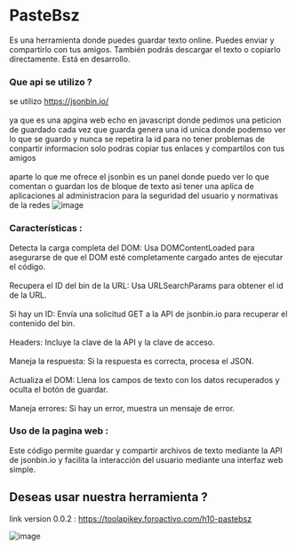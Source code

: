 # PasteBsz

Es una herramienta donde puedes guardar texto online. Puedes enviar y compartirlo con tus amigos. También podrás descargar el texto o copiarlo directamente. Está en desarrollo.

### Que api se utilizo ?
se utilizo https://jsonbin.io/
<br></br>
ya que es una apgina web echo en javascript donde pedimos una peticion de guardado cada vez que guarda genera una id unica donde podemso ver lo que se guardo y nunca se repetira la id para no tener problemas de conpartir informacion solo podras copiar tus enlaces y compartilos con tus amigos
<br></br>
aparte lo que me ofrece el jsonbin es un panel donde puedo ver lo que comentan o guardan los de bloque de texto asi tener una aplica de aplicaciones al administracion para la seguridad del usuario y normativas de la redes 
![image](https://github.com/AvastrOficial/PasteBSZ/assets/91764815/9b905c87-ed02-44f3-bd6e-c2f8fcf28896)
### Características :
Detecta la carga completa del DOM: Usa DOMContentLoaded para asegurarse de que el DOM esté completamente cargado antes de ejecutar el código.
<br></br>
Recupera el ID del bin de la URL: Usa URLSearchParams para obtener el id de la URL.
<br></br>
Si hay un ID: Envía una solicitud GET a la API de jsonbin.io para recuperar el contenido del bin.
<br></br>
Headers: Incluye la clave de la API y la clave de acceso.
<br></br>
Maneja la respuesta: Si la respuesta es correcta, procesa el JSON.
<br></br>
Actualiza el DOM: Llena los campos de texto con los datos recuperados y oculta el botón de guardar.
<br></br>
Maneja errores: Si hay un error, muestra un mensaje de error.
### Uso de la pagina web : 
Este código permite guardar y compartir archivos de texto mediante la API de jsonbin.io y facilita la interacción del usuario mediante una interfaz web simple.
## Deseas usar nuestra herramienta ?
link version 0.0.2 : https://toolapikey.foroactivo.com/h10-pastebsz	

![image](https://github.com/AvastrOficial/PasteBSZ/assets/91764815/e039d97f-f113-444f-af4e-e7fb5886e762)
